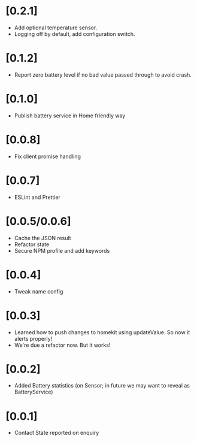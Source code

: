 # [0.2.1]

- Add optional temperature sensor.
- Logging off by default, add configuration switch.

# [0.1.2]

- Report zero battery level if no bad value passed through to avoid crash.

# [0.1.0]

- Publish battery service in Home friendly way

# [0.0.8]

- Fix client promise handling

# [0.0.7]

- ESLint and Prettier

# [0.0.5/0.0.6]

- Cache the JSON result
- Refactor state
- Secure NPM profile and add keywords

# [0.0.4]

- Tweak name config

# [0.0.3]

- Learned how to push changes to homekit using updateValue. So now it alerts properly!
- We're due a refactor now. But it works!

# [0.0.2]

- Added Battery statistics (on Sensor; in future we may want to reveal as BatteryService)

# [0.0.1]

- Contact State reported on enquiry

